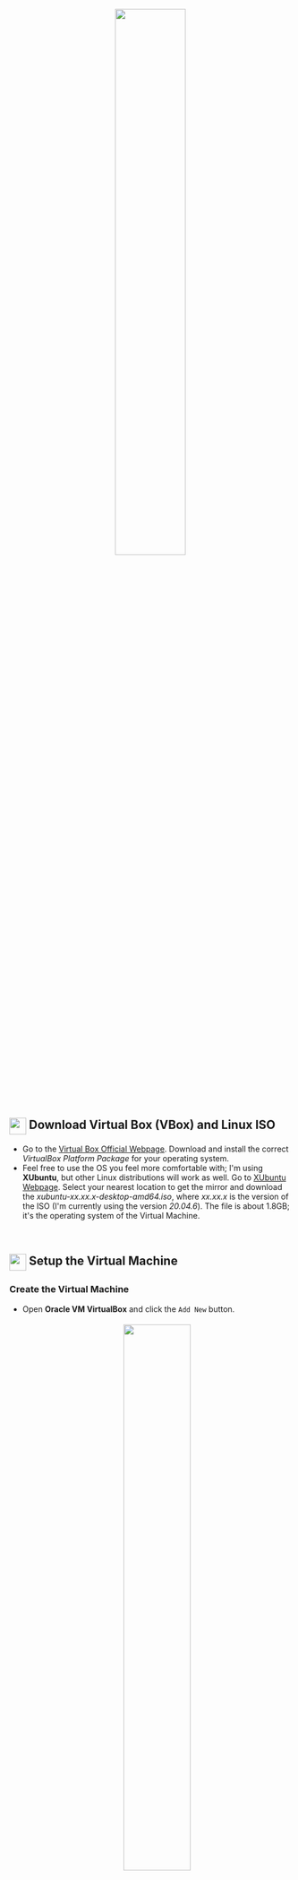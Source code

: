<h1 align="center">
    <br><img src="https://raw.githubusercontent.com/Dinones/Repository-Images/master/VBox%20Instructions/Virtual%20Box%20and%20Linux.png" width="50%"></br>
</h1>

<h2>
    <img src="https://raw.githubusercontent.com/Dinones/Repository-Images/master/VBox%20Instructions/SVG/Virtual%20Box.svg" width="30px" align="top"/>
    Download Virtual Box (VBox) and Linux ISO
</h2>

- Go to the [Virtual Box Official Webpage](https://www.virtualbox.org/wiki/Downloads). Download and install the correct *VirtualBox Platform Package* for your operating system. 
- Feel free to use the OS you feel more comfortable with; I'm using **XUbuntu**, but other Linux distributions will work as well. Go to [XUbuntu Webpage](https://cdimage.ubuntu.com/xubuntu/releases/20.04.3/release/). Select your nearest location to get the mirror and download the *xubuntu-xx.xx.x-desktop-amd64.iso*, where *xx.xx.x* is the version of the ISO (I'm currently using the version *20.04.6*). The file is about 1.8GB; it's the operating system of the Virtual Machine.

<!-- #################### SETUP VIRTUAL MACHINE #################### -->
⠀
<h2>
    <img src="https://raw.githubusercontent.com/Dinones/Repository-Images/master/VBox%20Instructions/SVG/Gear.svg" width="30px" align="top"/>
    Setup the Virtual Machine
</h2>

### Create the Virtual Machine

<ul>
    <li>
        <p>Open <strong>Oracle VM VirtualBox</strong> and click the <code>Add New</code> button.</p>
        <h6 align="center">
            <img src="https://raw.githubusercontent.com/Dinones/Repository-Images/master/VBox%20Instructions/VBox%201.png" width="50%" style="border-radius: 5px;">
        </h6>
    </li>
    <li>
        <p>Write a name for the Virtual Machine and select the ISO. Click the <code>Next</code> button.</p>
        <h6 align="center">
            <img src="https://raw.githubusercontent.com/Dinones/Repository-Images/master/VBox%20Instructions/VBox%202.png" width="70%" style="border-radius: 5px;">
        </h6>
    </li>
    <li>
        <p>Create your username and password. If the <i>Additional Options</i> box raises a warning, replace spaces " " by "-". Click the <code>Next</code> button.</p>
        <h6 align="center">
            <img src="https://raw.githubusercontent.com/Dinones/Repository-Images/master/VBox%20Instructions/VBox%203.png" width="70%" style="border-radius: 5px;">
        </h6>
    </li>
    <li>
        <p>The following step depends on the specifications of your computer. You can assign more or less RAM and Cores depending on how powerful your computer is. Allocating 4GB (4096MB) of RAM and 2 Cores should be enough <i>(allocate more if possible for better performance)</i>. Click the <code>Next</code> button.</p>
        <h6 align="center">
            <img src="https://raw.githubusercontent.com/Dinones/Repository-Images/master/VBox%20Instructions/VBox%204.png" width="70%" style="border-radius: 5px;">
        </h6>
    </li>
    <li>
        <p>Select the <i>Create Virtual Disc Now</i> option and assign it about 20GB of memory. Click the <code>Next</code> button and then, <code>Finish</code>.</p>
        <h6 align="center">
            <img src="https://raw.githubusercontent.com/Dinones/Repository-Images/master/VBox%20Instructions/VBox%205.png" width="70%" style="border-radius: 5px;">
        </h6>
    </li>
    <li>
        <p>The Virtual Machine will automatically start. Wait until the installation is completed. From now on, you can make your mouse exit the Virtual Machine by pressing the <i>Right Ctrl</i> key. Once the installation has finished, XUbuntu may ask you to upgrade to the latest version; you can click <code>Don't Upgrade</code>.</p>
    </li>
</ul>

⠀
### Configure the Virtual Machine

<ul>
    <li>
        <p> First of all, if your keyboard layout does not match with the <i>"English (US)"</i> one, go to the start menu, type <code>keyboard</code> and open the keyboard manager. Now, click on <i>Layout</i>, disable the <i>"Use System Default"</i> box and add your layout. Finally, place your language in the first position by using the arrows on the right. If the system still uses the English layout, remove it from the list.</p> 
        <h6 align="center">
            <img src="https://raw.githubusercontent.com/Dinones/Repository-Images/master/VBox%20Instructions/VBox%207.png" width="40%" style="border-radius: 5px;">
        </h6>
    </li>
    <li>
        <p>You may have noticed that when opening VBox in fullscreen mode, it does not scale correctly, leaving gray spaces at the borders.</p>
        <h6 align="center">
            <img src="https://raw.githubusercontent.com/Dinones/Repository-Images/master/VBox%20Instructions/VBox%208.png" width="70%" style="border-radius: 5px;">
        </h6>
        <p>To solve this issue, <i>Right Click</i> on the Desktop and select <i>Open in Terminal</i>. Run the following commands one by one:</p>
        <pre><code>su 
nano /etc/sudoers</code></pre>
        <p>Add the following line changing <i>"dinones"</i> by your username:</p>
        <h6 align="center">
            <img src="https://raw.githubusercontent.com/Dinones/Repository-Images/master/VBox%20Instructions/VBox%209.png" width="70%" style="border-radius: 5px;">
        </h6>
        <p>Save the file by pressing <i>Ctrl + S</i> and then <i>Ctrl + X</i>. Close the terminal.</p>
    </li>
    <li>
        <p>Now, in the VBox top menu, click on <i>Devices</i> > <i>Insert Guest Additions CD Image</i>.</p>
        <h6 align="center">
            <img src="https://raw.githubusercontent.com/Dinones/Repository-Images/master/VBox%20Instructions/VBox%2010.png" width="60%" style="border-radius: 5px;">
        </h6>
        <p>A disc icon should appear in the desktop. Open it, <i>Right Click</i> inside the folder, and select <i>"Open Terminal Here"</i>. Run the following command:</p>
        <pre><code>./autorun.sh</code></pre>
        <h6 align="center">
            <img src="https://raw.githubusercontent.com/Dinones/Repository-Images/master/VBox%20Instructions/VBox%2011.png" width="70%" style="border-radius: 5px;">
        </h6>
    </li>
    <li>
        <p>Wait until the installation is finished and restart the Virtual Machine. Now, you should be able to use the fullscreen mode without seeing the gray borders. If not, go to the VBox top menu, click on <i>View</i> and <i>Adjust Window Size</i>.</p>
    </li>
    <li>
        <p>Install git and pip on your system. Open a terminal and run the following command:</p>
        <pre><code>sudo apt update && sudo apt install -y git python3-pip
</code></pre>
    </li>
</ul>

⠀
### Stablish Connection with the Capture Card and Bluetooth Adapter

<ul>
    <li>
        <p>Once you have successfully installed and configured the VM, power it off. Open <strong>Oracle VM VirtualBox</strong>, select your VM and click the <code>Configuration</code> button.</p>
        <h6 align="center">
            <img src="https://raw.githubusercontent.com/Dinones/Repository-Images/master/VBox%20Instructions/VBox%2012.png" width="50%" style="border-radius: 5px;">
        </h6>
    </li>
    <li>
        <p>Click on the <code>Add New USB Filter</code> button and select your Bluetooth adapter (<i>"Intel Corp"</i> in my case, but it will vary depending on your adapter brand). If you don't know what your adapter is, try disconnecting all USB from your computer; it will filter all your external devices and make it easier to identify it.</p>
        <h6 align="center">
            <img src="https://raw.githubusercontent.com/Dinones/Repository-Images/master/VBox%20Instructions/VBox%2013.png" width="70%" style="border-radius: 5px;">
        </h6>
    </li>
    <li>
        <p>Now, repeat the previous point with the capture card (<i>"Macrosilicon USB Video"</i> in my case, but yours will probably be different). You should have something similar to this:</p>
        <h6 align="center">
            <img src="https://raw.githubusercontent.com/Dinones/Repository-Images/master/VBox%20Instructions/VBox%2023.png" width="70%" style="border-radius: 5px;">
        </h6>
        <p>If your capture card is not working or is not correctly detected, try using both USB options, 3.0 and 2.0.</p>
    </li>
    <li>
        <p>Accept the changes and start the Virtual Machine. You should now be able to see the Bluetooth symbol in the top-right corner of the window.</p>
        <h6 align="center">
            <img src="https://raw.githubusercontent.com/Dinones/Repository-Images/master/VBox%20Instructions/VBox%2014.png" width="50%" style="border-radius: 5px;">
        </h6>
    </li>
</ul>

⠀
### [Recommended] Extra Configurations for the Virtual Machine 

The following configurations are completely optional, but highly recommended for a more friendly experience:

<ul>
    <li>
        <p><strong>Run <i>sudo</i> Commands without Entering Password</strong></p>
        <p>Open a terminal and run the following command:</p>
        <pre><code>sudo visudo</code></pre>
        <p>Add the following lines changing <i>dinones</i> by your username:</p>
        <h6 align="center">
            <img src="https://raw.githubusercontent.com/Dinones/Repository-Images/master/VBox%20Instructions/VBox%2016.png" width="70%" style="border-radius: 5px;">
        </h6>
        <p>Save the file pressing <i>Ctrl + S</i> and then <i>Ctrl + X</i>.</p>
    </li>
    <li>
        <p><strong>Enable Shared Clipboard</strong></p>
        <p>Power off the VM. Open <strong>Oracle VM VirtualBox</strong>, select your VM and click the <code>Configuration</code> button.</p>
        <h6 align="center">
            <img src="https://raw.githubusercontent.com/Dinones/Repository-Images/master/VBox%20Instructions/VBox%2012.png" width="50%" style="border-radius: 5px;">
        </h6>
        <p>Go to <i>General</i> > <i>Advanced</i> and change both options to "<i>Bidirectional</i>".</p>
        <h6 align="center">
            <img src="https://raw.githubusercontent.com/Dinones/Repository-Images/master/VBox%20Instructions/VBox%2017.png" width="70%" style="border-radius: 5px;">
        </h6>
        <p>You should now be able to drag and drop files and also copy and paste text from/to the virtual machine to/from your personal computer.</p>
    </li>
    <li>
        <p><strong>Create a Shared Folder between your Computer and the VM</strong></p>
        <p>Power off the VM. Open <strong>Oracle VM VirtualBox</strong>, select your VM and click the <code>Configuration</code> button. Go to <i>Shared Folders</i> and click the <code>Add New Shared Folder</code> button. In the window that pops up, select your shared folder and check the <i>Automount</i> option.</p>
        <h6 align="center">
            <img src="https://raw.githubusercontent.com/Dinones/Repository-Images/master/VBox%20Instructions/VBox%2018.png" width="70%" style="border-radius: 5px;">
        </h6>
        <p>Turn on the VM, open a terminal and run the following command:</p>
        <pre><code>sudo adduser $USER vboxsf</code></pre>
        <p>Restart the VM. Open the file manager. There should be an extra folder whose content is shared with your personal computer.</p>
        <h6 align="center">
            <img src="https://raw.githubusercontent.com/Dinones/Repository-Images/master/VBox%20Instructions/VBox%2019.png" width="70%" style="border-radius: 5px;">
        </h6>
    </li>
    <li>
        <p><strong>Disable Idle Lock Screen</strong></p>
        <p>Go to the start menu, type <code>screensaver</code> and open the configuration. Now, click on <i>Lock Screen</i> and disable the <i>"Enable Lock Screen"</i> option.</p>
        <h6 align="center">
            <img src="https://raw.githubusercontent.com/Dinones/Repository-Images/master/VBox%20Instructions/VBox%2020.png" width="70%" style="border-radius: 5px;">
        </h6>
    </li>
</ul>